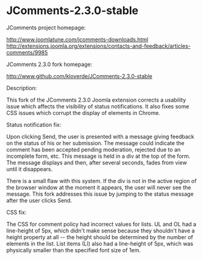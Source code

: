 JComments-2.3.0-stable
======================

JComments project homepage:

   http://www.joomlatune.com/jcomments-downloads.html
   http://extensions.joomla.org/extensions/contacts-and-feedback/articles-comments/9985

JComments 2.3.0 fork homepage:

   http://www.github.com/kloverde/JComments-2.3.0-stable

Description:

   This fork of the JComments 2.3.0 Joomla extension corrects a usability issue which affects
   the visibility of status notifications.  It also fixes some CSS issues which corrupt the
   display of elements in Chrome.
  
   Status notification fix:
 
   Upon clicking Send, the user is presented with a message giving feedback on the status of
   his or her submission.  The message could indicate the comment has been accepted pending
   moderation, rejected due to an incomplete form, etc.  This message is held in a div at the
   top of the form.  The message displays and then, after several seconds, fades from view
   until it disappears.
   
   There is a small flaw with this system.  If the div is not in the active region of the
   browser window at the moment it appears, the user will never see the message.  This fork
   addresses this issue by jumping to the status message after the user clicks Send.

   CSS fix:

   The CSS for comment policy had incorrect values for lists.  UL and OL had a line-height
   of 5px, which didn't make sense because they shouldn't have a height property at all --
   the height should be determined by the number of elements in the list.  List items (LI)
   also had a line-height of 5px, which was physically smaller than the specified font size
   of 1em.

